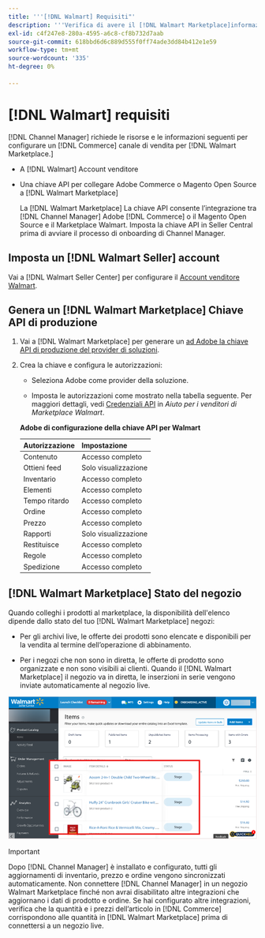 ```yaml
---
title: '''[!DNL Walmart] Requisiti"'
description: '''Verifica di avere il [!DNL Walmart Marketplace]informazioni e risorse da integrare con Channel Manager."'
exl-id: c4f247e8-280a-4595-a6c8-cf8b732d7aab
source-git-commit: 618bbd6d6c889d555f0ff74ade3dd84b412e1e59
workflow-type: tm+mt
source-wordcount: '335'
ht-degree: 0%

---
```


# [!DNL Walmart] requisiti

[!DNL Channel Manager] richiede le risorse e le informazioni seguenti per configurare un [!DNL Commerce] canale di vendita per [!DNL Walmart Marketplace.]

* A [!DNL Walmart] Account venditore

* Una chiave API per collegare Adobe Commerce o Magento Open Source a [!DNL Walmart Marketplace]

   La [!DNL Walmart Marketplace] La chiave API consente l’integrazione tra [!DNL Channel Manager] Adobe [!DNL Commerce] o il Magento Open Source e il Marketplace Walmart. Imposta la chiave API in Seller Central prima di avviare il processo di onboarding di Channel Manager.

## Imposta un [!DNL Walmart Seller] account

Vai a [!DNL Walmart Seller Center] per configurare il [Account venditore Walmart](https://seller.walmart.com/signup?q=&amp;origin=solution_provider&amp;src=0014M00001zivMp).

## Genera un [!DNL Walmart Marketplace] Chiave API di produzione

1. Vai a [!DNL Walmart Marketplace] per generare un [ad Adobe la chiave API di produzione del provider di soluzioni](https://developer.walmart.com/#preloginModal?redirectUri=https%3A%2F%2Fdeveloper.walmart.com%2Faccount%2FgenerateKey).

1. Crea la chiave e configura le autorizzazioni:

   * Seleziona Adobe come provider della soluzione.

   * Imposta le autorizzazioni come mostrato nella tabella seguente. Per maggiori dettagli, vedi [Credenziali API](https://sellerhelp.walmart.com/seller/s/guide?article=000006422) in _Aiuto per i venditori di Marketplace Walmart_.

   **Adobe di configurazione della chiave API per Walmart**

   | **Autorizzazione** | **Impostazione** |
   |----------------|-------------|
   | Contenuto | Accesso completo |
   | Ottieni feed | Solo visualizzazione |
   | Inventario | Accesso completo |
   | Elementi | Accesso completo |
   | Tempo ritardo | Accesso completo |
   | Ordine | Accesso completo |
   | Prezzo | Accesso completo |
   | Rapporti | Solo visualizzazione |
   | Restituisce | Accesso completo |
   | Regole | Accesso completo |
   | Spedizione | Accesso completo |

## [!DNL Walmart Marketplace] Stato del negozio

Quando colleghi i prodotti al marketplace, la disponibilità dell&#39;elenco dipende dallo stato del tuo [!DNL Walmart Marketplace] negozi:

* Per gli archivi live, le offerte dei prodotti sono elencate e disponibili per la vendita al termine dell’operazione di abbinamento.

* Per i negozi che non sono in diretta, le offerte di prodotto sono organizzate e non sono visibili ai clienti. Quando il [!DNL Walmart Marketplace] il negozio va in diretta, le inserzioni in serie vengono inviate automaticamente al negozio live.

![[!DNL Walmart Seller Central] prodotti a cascata](assets/walmart-seller-central-staged.png)

>[!IMPORTANT]
>
>Dopo [!DNL Channel Manager] è installato e configurato, tutti gli aggiornamenti di inventario, prezzo e ordine vengono sincronizzati automaticamente. Non connettere [!DNL Channel Manager] in un negozio Walmart Marketplace finché non avrai disabilitato altre integrazioni che aggiornano i dati di prodotto e ordine. Se hai configurato altre integrazioni, verifica che la quantità e i prezzi dell’articolo in [!DNL Commerce] corrispondono alle quantità in [!DNL Walmart Marketplace] prima di connettersi a un negozio live.


